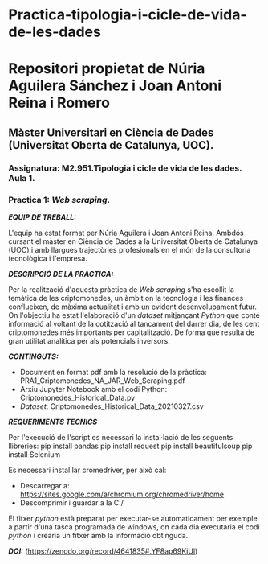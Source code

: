 # Practica-tipologia-i-cicle-de-vida-de-les-dades

# Repositori propietat de Núria Aguilera Sánchez i Joan Antoni Reina i Romero

## Màster Universitari en Ciència de Dades (Universitat Oberta de Catalunya, UOC).

### Assignatura:  M2.951.Tipologia i cicle de vida de les dades. Aula 1.
### Practica 1: *Web scraping*.


***EQUIP DE TREBALL:***

L'equip ha estat format per Núria Aguilera i Joan Antoni Reina. Ambdós cursant el màster en Ciència de Dades a la Universitat Oberta de Catalunya (UOC) i amb llargues trajectòries profesionals en el món de la consultoria tecnològica i l'empresa.

***DESCRIPCIÓ DE LA PRÀCTICA:***

Per la realització d'aquesta pràctica de *Web scraping* s'ha escollit la temàtica de les criptomonedes, un àmbit on la tecnologia i les finances conflueixen, de màxima actualitat i amb un evident desenvolupament futur. On l'objectiu ha estat l'elaboració d'un *dataset* mitjançant *Python* que conté informació al voltant de la cotització al tancament del darrer dia, de les cent criptomonedes més importants per capitalització. De forma que resulta de gran utilitat analítica per als potencials inversors. 

***CONTINGUTS:***

* Document en format pdf amb la resolució de la pràctica: PRA1_Criptomonedes_NA_JAR_Web_Scraping.pdf
* Arxiu Jupyter Notebook amb el codi Python: Criptomonedes_Historical_Data.py
* *Dataset*: Criptomonedes_Historical_Data_20210327.csv

***REQUERIMENTS TECNICS***

Per l'execució de l'script es necessari la instal·lació de les seguents llibreries:
pip install pandas
pip install request
pip install beautifulsoup
pip install Selenium

Es necessari instal·lar cromedriver, per això cal:
- Descarregar a:  https://sites.google.com/a/chromium.org/chromedriver/home
- Descomprimir i guardar a la C:/

El fitxer *python* està preparat per executar-se automaticament per exemple a partir d'una tasca programada de windows, on cada dia executaria el codi *python* i crearia un fitxer amb la informació obtinguda.

***DOI:*** (https://zenodo.org/record/4641835#.YF8ap69KiUl)
